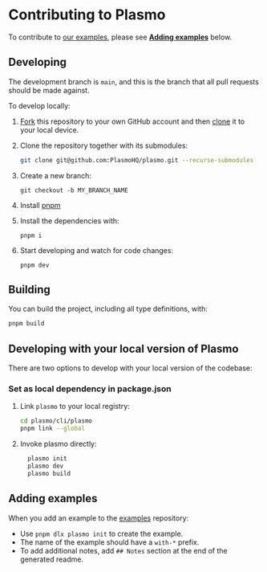 # Contributing to Plasmo

To contribute to [our examples](https://github.com/PlasmoHQ/examples/), please see **[Adding examples](#adding-examples)** below.

## Developing

The development branch is `main`, and this is the branch that all pull
requests should be made against.

To develop locally:

1. [Fork](https://help.github.com/articles/fork-a-repo/) this repository to your own GitHub account and then [clone](https://help.github.com/articles/cloning-a-repository/) it to your local device.
2. Clone the repository together with its submodules:

   ```bash
   git clone git@github.com:PlasmoHQ/plasmo.git --recurse-submodules
   ```

3. Create a new branch:

   ```
   git checkout -b MY_BRANCH_NAME
   ```

4. Install [pnpm](https://pnpm.io/)
5. Install the dependencies with:

   ```
   pnpm i
   ```

6. Start developing and watch for code changes:

   ```
   pnpm dev
   ```

## Building

You can build the project, including all type definitions, with:

```bash
pnpm build
```

## Developing with your local version of Plasmo

There are two options to develop with your local version of the codebase:

### Set as local dependency in package.json

1. Link `plasmo` to your local registry:

   ```sh
   cd plasmo/cli/plasmo
   pnpm link --global
   ```

2. Invoke plasmo directly:

   ```sh
     plasmo init
     plasmo dev
     plasmo build
   ```

## Adding examples

When you add an example to the [examples](examples) repository:

- Use `pnpm dlx plasmo init` to create the example.
- The name of the example should have a `with-*` prefix.
- To add additional notes, add `## Notes` section at the end of the generated readme.
